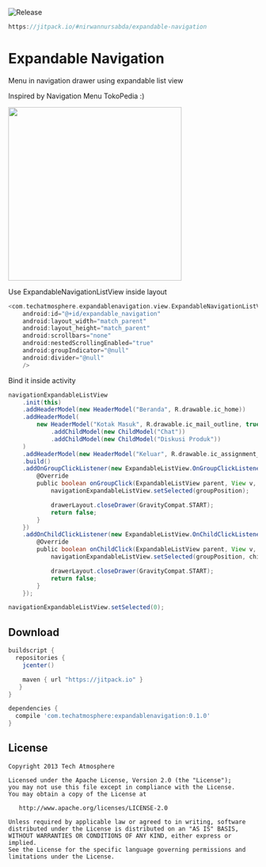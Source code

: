 ![Release](https://jitpack.io/v/nirwannursabda/expandable-navigation.svg)
```groovy
https://jitpack.io/#nirwannursabda/expandable-navigation
```

# Expandable Navigation
Menu in navigation drawer using expandable list view

Inspired by Navigation Menu TokoPedia :)

<p align="left">
  <img src="https://raw.githubusercontent.com/nirwannursabda/expandable-navigation/master/image/expandable-navigation.png" width="350"/>
</p>

Use ExpandableNavigationListView inside layout

```groovy
<com.techatmosphere.expandablenavigation.view.ExpandableNavigationListView
    android:id="@+id/expandable_navigation"
    android:layout_width="match_parent"
    android:layout_height="match_parent"
    android:scrollbars="none"
    android:nestedScrollingEnabled="true"
    android:groupIndicator="@null"
    android:divider="@null"
    />
```

Bind it inside activity
```groovy
navigationExpandableListView
    .init(this)
    .addHeaderModel(new HeaderModel("Beranda", R.drawable.ic_home))
    .addHeaderModel(
        new HeaderModel("Kotak Masuk", R.drawable.ic_mail_outline, true)
            .addChildModel(new ChildModel("Chat"))
            .addChildModel(new ChildModel("Diskusi Produk"))
    )
    .addHeaderModel(new HeaderModel("Keluar", R.drawable.ic_assignment_return))
    .build()
    .addOnGroupClickListener(new ExpandableListView.OnGroupClickListener() {
        @Override
        public boolean onGroupClick(ExpandableListView parent, View v, int groupPosition, long id) {
            navigationExpandableListView.setSelected(groupPosition);

            drawerLayout.closeDrawer(GravityCompat.START);
            return false;
        }
    })
    .addOnChildClickListener(new ExpandableListView.OnChildClickListener() {
        @Override
        public boolean onChildClick(ExpandableListView parent, View v, int groupPosition, int childPosition, long id) {
            navigationExpandableListView.setSelected(groupPosition, childPosition);

            drawerLayout.closeDrawer(GravityCompat.START);
            return false;
        }
    });

navigationExpandableListView.setSelected(0);
```

Download
--------

```groovy
buildscript {
  repositories {
    jcenter()

    maven { url "https://jitpack.io" }
   }
}
```

```groovy
dependencies {
  compile 'com.techatmosphere:expandablenavigation:0.1.0'
}
```

License
-------

    Copyright 2013 Tech Atmosphere

    Licensed under the Apache License, Version 2.0 (the "License");
    you may not use this file except in compliance with the License.
    You may obtain a copy of the License at

       http://www.apache.org/licenses/LICENSE-2.0

    Unless required by applicable law or agreed to in writing, software
    distributed under the License is distributed on an "AS IS" BASIS,
    WITHOUT WARRANTIES OR CONDITIONS OF ANY KIND, either express or implied.
    See the License for the specific language governing permissions and
    limitations under the License.
